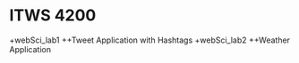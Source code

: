 ITWS 4200
=========
+webSci_lab1
++Tweet Application with Hashtags
+webSci_lab2
++Weather Application
